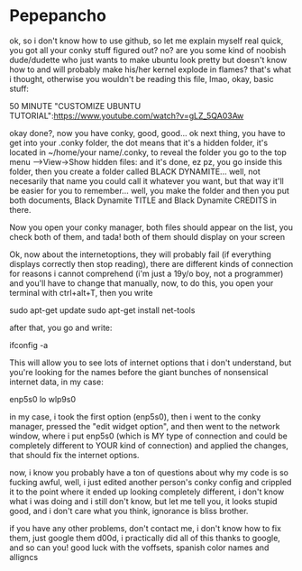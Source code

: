 # Pepepancho
ok, so i don't know how to use github, so let me explain myself real quick, you got all your conky stuff figured out? no?
are you some kind of noobish dude/dudette who just wants to make ubuntu look pretty but doesn't know how to and will probably make 
his/her kernel explode in flames? that's what i thought, otherwise you wouldn't be reading this file, lmao, okay, basic stuff:

50 MINUTE "CUSTOMIZE UBUNTU TUTORIAL":https://www.youtube.com/watch?v=gLZ_5QA03Aw

okay done?, now you have conky, good, good... ok next thing, you have to get into your .conky folder, the dot means that it's
a hidden folder, it's located in ~/home/your name/.conky, to reveal the folder you go to the top menu -->View->Show hidden files:
and it's done, ez pz, you go inside this folder, then you create a folder called BLACK DYNAMITE... well, not necesarily that name
you could call it whatever you want, but that way it'll be easier for you to remember... well, you make the folder and then you 
put both documents, Black Dynamite TITLE and Black Dynamite CREDITS in there.

Now you open your conky manager, both files should appear on the list, you check both of them, and tada! both of them should
display on your screen

Ok, now about the internetoptions, they will probably fail (if everything displays correctly then stop reading), there are 
different kinds of connection for reasons i cannot  comprehend (i'm just a 19y/o boy, not a programmer) and you'll 
have to change that manually, now, to do this, you open your terminal with ctrl+alt+T, then you write

sudo apt-get update
sudo apt-get install net-tools

after that, you go and write:

ifconfig -a

This will allow you to see lots of internet options that i don't understand, but you're looking for the names before the giant
bunches of nonsensical internet data, in my case:

enp5s0 
lo 
wlp9s0

in my case, i took the first option (enp5s0), then i went to the conky manager, pressed the "edit widget option", and then went to 
the network window, where i put enp5s0 (which is MY type of connection and could be completely different to YOUR kind of connection)
and applied the changes, that should fix the internet options.

now, i know you probably have a ton of questions about why my code is so fucking awful, well, i just edited another person's 
conky config and crippled it to the point where it ended up looking completely different, i don't know what i was doing
and i still don't know, but let me tell you, it looks stupid good, and i don't care what you think, ignorance is bliss brother.

if you have any other problems, don't contact me, i don't know how to fix them, just google them d00d, i practically did all
of this thanks to google, and so can you! good luck with the voffsets, spanish color names and alligncs
